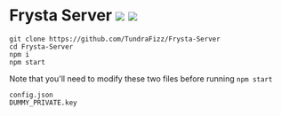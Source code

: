 # Frysta Server ![](https://img.shields.io/badge/Node.JS-9.3-7fbd42.svg?style=plastic) ![](https://img.shields.io/badge/Status-In%20Development-EE7600.svg?style=plastic)

```
git clone https://github.com/TundraFizz/Frysta-Server
cd Frysta-Server
npm i
npm start
```

Note that you'll need to modify these two files before running `npm start`

```
config.json
DUMMY_PRIVATE.key
```
